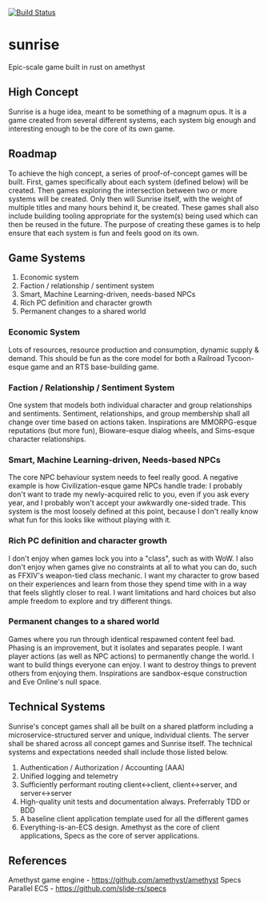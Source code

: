 [![Build Status](https://travis-ci.com/allison-knauss/sunrise.svg?branch=master)](https://travis-ci.com/allison-knauss/sunrise)

# sunrise
Epic-scale game built in rust on amethyst

## High Concept

Sunrise is a huge idea, meant to be something of a magnum opus. It is a game created from several different systems, each system big enough and interesting enough to be the core of its own game.

## Roadmap

To achieve the high concept, a series of proof-of-concept games will be built. First, games specifically about each system (defined below) will be created. Then games exploring the intersection between two or more systems will be created. Only then will Sunrise itself, with the weight of multiple titles and many hours behind it, be created. These games shall also include building tooling appropriate for the system(s) being used which can then be reused in the future. The purpose of creating these games is to help ensure that each system is fun and feels good on its own.

## Game Systems

1. Economic system
2. Faction / relationship / sentiment system
3. Smart, Machine Learning-driven, needs-based NPCs
4. Rich PC definition and character growth
5. Permanent changes to a shared world

### Economic System

Lots of resources, resource production and consumption, dynamic supply & demand. This should be fun as the core model for both a Railroad Tycoon-esque game and an RTS base-building game.

### Faction / Relationship / Sentiment System

One system that models both individual character and group relationships and sentiments. Sentiment, relationships, and group membership shall all change over time based on actions taken. Inspirations are MMORPG-esque reputations (but more fun), Bioware-esque dialog wheels, and Sims-esque character relationships.

### Smart, Machine Learning-driven, Needs-based NPCs

The core NPC behaviour system needs to feel really good. A negative example is how Civilization-esque game NPCs handle trade: I probably don't want to trade my newly-acquired relic to you, even if you ask every year, and I probably won't accept your awkwardly one-sided trade. This system is the most loosely defined at this point, because I don't really know what fun for this looks like without playing with it.

### Rich PC definition and character growth

I don't enjoy when games lock you into a "class", such as with WoW. I also don't enjoy when games give no constraints at all to what you can do, such as FFXIV's weapon-tied class mechanic. I want my character to grow based on their experiences and learn from those they spend time with in a way that feels slightly closer to real. I want limitations and hard choices but also ample freedom to explore and try different things.

### Permanent changes to a shared world

Games where you run through identical respawned content feel bad. Phasing is an improvement, but it isolates and separates people. I want player actions (as well as NPC actions) to permanently change the world. I want to build things everyone can enjoy. I want to destroy things to prevent others from enjoying them. Inspirations are sandbox-esque construction and Eve Online's null space.

## Technical Systems

Sunrise's concept games shall all be built on a shared platform including a microservice-structured server and unique, individual clients. The server shall be shared across all concept games and Sunrise itself. The technical systems and expectations needed shall include those listed below.

1. Authentication / Authorization / Accounting (AAA)
2. Unified logging and telemetry
3. Sufficiently performant routing client<->client, client<->server, and server<->server 
4. High-quality unit tests and documentation always. Preferrably TDD or BDD
5. A baseline client application template used for all the different games
6. Everything-is-an-ECS design. Amethyst as the core of client applications, Specs as the core of server applications.

## References

Amethyst game engine - https://github.com/amethyst/amethyst
Specs Parallel ECS - https://github.com/slide-rs/specs
